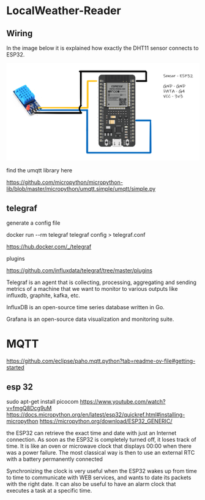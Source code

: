 # LocalWeather-Reader

## Wiring

In the image below it is explained how exactly the DHT11 sensor connects to ESP32.

![wiring_illustration](/Documentation/images/wiring_illustration.png)

find the umqtt library here

https://github.com/micropython/micropython-lib/blob/master/micropython/umqtt.simple/umqtt/simple.py

## telegraf

generate a config file

docker run --rm telegraf telegraf config > telegraf.conf


https://hub.docker.com/_/telegraf

plugins

https://github.com/influxdata/telegraf/tree/master/plugins


Telegraf is an agent that is collecting, processing, aggregating and sending metrics of a machine
that we want to monitor to various outputs like influxdb, graphite, kafka, etc.

InfluxDB is an open-source time series database written in Go.

Grafana is an open-source data visualization and monitoring suite.

# MQTT

https://github.com/eclipse/paho.mqtt.python?tab=readme-ov-file#getting-started

## esp 32

sudo apt-get install picocom
https://www.youtube.com/watch?v=fmgQ8Dcg9uM
https://docs.micropython.org/en/latest/esp32/quickref.html#installing-micropython
https://micropython.org/download/ESP32_GENERIC/


the ESP32 can retrieve the exact time and date with just an Internet connection.
As soon as the ESP32 is completely turned off, it loses track of time. It is like an oven or microwave clock that
displays 00:00 when there was a power failure. The most classical way is then to use an external RTC with a battery permanently connected

Synchronizing the clock is very useful when the ESP32 wakes up from time to time to communicate with WEB services,
and wants to date its packets with the right date. It can also be useful to have an alarm clock that executes a task at a specific time.

